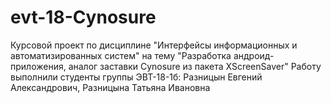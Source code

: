 # evt-18-Cynosure
Курсовой проект по дисциплине "Интерфейсы информационных и автоматизированных систем"
на тему "Разработка андроид-приложения, аналог заставки Cynosure из пакета XScreenSaver"
Работу выполнили студенты группы ЭВТ-18-1б: Разницын Евгений Александрович, Разницына Татьяна Ивановна
